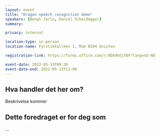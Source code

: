 ```yaml
---
layout: event
title: "Dragon speech recognition demo"
speakers: [Bengt Jarle, Daniel Scheidegger]
summary:

privacy: internal

location-type: in-person
location-name: Fyrstikkalléen 1, Rom B104 Gnisten

registration-link: https://forms.office.com/r/9Dk9kGjX8F?lang=nb-NO

event-date: 2022-05-13T09:30
event-date-end: 2022-05-13T11:00
---
```

## Hva handler det her om?
Beskrivelse kommer

## Dette foredraget er for deg som
...
